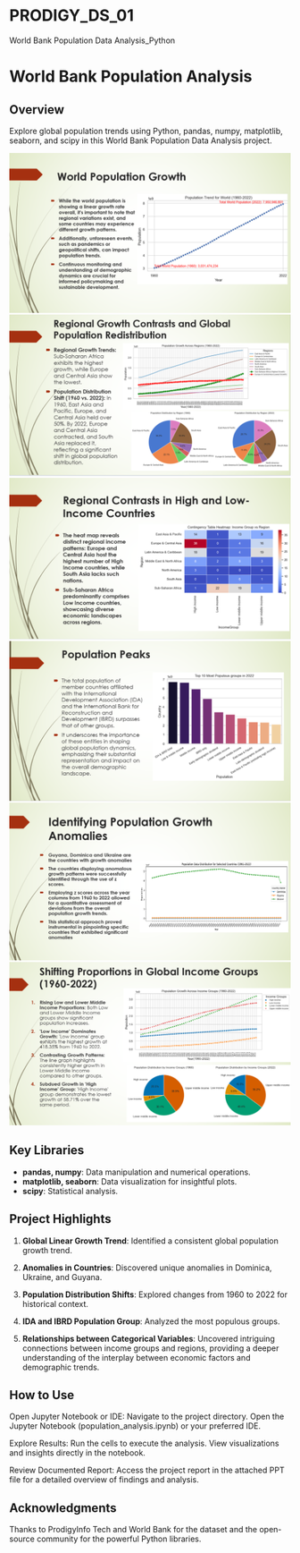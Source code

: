 # PRODIGY_DS_01
World Bank Population Data Analysis_Python

# World Bank Population Analysis

## Overview

Explore global population trends using Python, pandas, numpy, matplotlib, seaborn, and scipy in this World Bank Population Data Analysis project.

![Project Screenshot](https://github.com/JoshiPankaj09/IMAGES/blob/main/Screenshot%202024-03-07%20020132.png?raw=true)
![Project Screenshot](https://github.com/JoshiPankaj09/IMAGES/blob/main/Screenshot%202024-03-07%20020204.png?raw=true)
![Project Screenshot](https://github.com/JoshiPankaj09/IMAGES/blob/main/Screenshot%202024-03-07%20020314.png?raw=true)
![Project Screenshot](https://github.com/JoshiPankaj09/IMAGES/blob/main/Screenshot%202024-03-07%20020412.png?raw=true)
![Project Screenshot](https://github.com/JoshiPankaj09/IMAGES/blob/main/Screenshot%202024-03-30%20165947.png?raw=true)
![Project Screenshot](https://github.com/JoshiPankaj09/IMAGES/blob/main/Screenshot%202024-03-30%20170059.png?raw=true)

## Key Libraries

- **pandas, numpy**: Data manipulation and numerical operations.
- **matplotlib, seaborn**: Data visualization for insightful plots.
- **scipy**: Statistical analysis.

## Project Highlights

1. **Global Linear Growth Trend**: Identified a consistent global population growth trend.

2. **Anomalies in Countries**: Discovered unique anomalies in Dominica, Ukraine, and Guyana.

3. **Population Distribution Shifts**: Explored changes from 1960 to 2022 for historical context.

4. **IDA and IBRD Population Group**: Analyzed the most populous groups.

5. **Relationships between Categorical Variables**: Uncovered intriguing connections between income groups and regions, providing a deeper understanding of the interplay between economic factors and demographic trends.

## How to Use

  Open Jupyter Notebook or IDE: Navigate to the project directory. Open the Jupyter Notebook (population_analysis.ipynb) or your preferred IDE.

  Explore Results: Run the cells to execute the analysis. View visualizations and insights directly in the notebook.

  Review Documented Report: Access the project report in the attached PPT file for a detailed overview of findings and analysis.
        
## Acknowledgments

Thanks to ProdigyInfo Tech and World Bank for the dataset and the open-source community for the powerful Python libraries.
